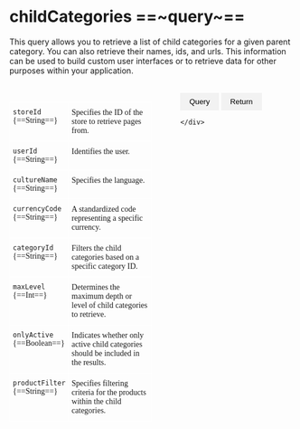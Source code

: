 # childCategories ==~query~==

This query allows you to retrieve a list of child categories for a given parent category. You can also retrieve their names, ids, and urls. This information can be used to build custom user interfaces or to retrieve data for other purposes within your application.

<br>

<div style="display: flex;">
    <div style="flex: 0 0 50%;">
        <style type="text/css">
        .tg  {border:none;border-collapse:collapse;border-spacing:0;}
        .tg td{border-color:white;border-style:solid;border-width:1px;font-family:Circular Std;font-size:14px;
        overflow:hidden;padding:10px 5px;word-break:normal;}
        .tg th{border-color:black;border-style:solid;border-width:1px;font-family:Circular Std;font-size:14px;
        font-weight:normal;overflow:hidden;padding:10px 5px;word-break:normal;}
        .tg .tg-0lax{border-color:#ffffff;text-align:left;vertical-align:top}
        .tg .tg-0pky:nth-child(1),
        .tg .tg-0lax:nth-child(1) {width: 40%;}
        .tg .tg-0pky:nth-child(2),
        .tg .tg-0lax:nth-child(2) {width: 60%;}
        </style>
        <table class="tg">
        <tbody>
        <tr>
            <td class="tg-0lax"><code>storeId</code> {==String==}</th>
            <td class="tg-0lax">Specifies the ID of the store to retrieve pages from.</th>
        </tr>
        <tr>
            <td class="tg-0lax"><code>userId</code> {==String==}</td>
            <td class="tg-0lax">Identifies the user.</td>
        </tr>
        <tr>
            <td class="tg-0lax"><code>cultureName</code> {==String==}</td>
            <td class="tg-0lax">Specifies the language.</td>
        </tr>
        <tr>
            <td class="tg-0lax"><code>currencyCode</code> {==String==}</td>
            <td class="tg-0lax">A standardized code representing a specific currency.</td>
        </tr>
        <tr>
            <td class="tg-0lax"><code>categoryId</code> {==String==}</td>
            <td class="tg-0lax">Filters the child categories based on a specific category ID.</td>
        </tr>
        <tr>
            <td class="tg-0lax"><code>maxLevel</code> {==Int==}</td>
            <td class="tg-0lax">Determines the maximum depth or level of child categories to retrieve.</td>
        </tr>
        <tr>
            <td class="tg-0lax"><code>onlyActive</code> {==Boolean==}</td>
            <td class="tg-0lax">Indicates whether only active child categories should be included in the results.</td>
        </tr>
        <tr>
            <td class="tg-0lax"><code>productFilter</code> {==String==}</td>
            <td class="tg-0lax">Specifies filtering criteria for the products within the child categories.</td>
        </tr>
        </tbody>
        </table>
    </div>
    <div style="flex: 0 0 10%;">
    </div>
    <div style="flex: 0 0 40%;">
        <style>
    .tab {
        display: none;
    }

    .tab.active {
        display: block;
    }

    .tab-button {
        background-color: #f2f2f2;
        border: none;
        color: #000;
        padding: 8px 16px;
        cursor: pointer;
    }

    .tab-button.active {
        background-color: #ccc;
    }
</style>

<div>
    <button class="tab-button" onclick="openTab('Query')">Query</button>
    <button class="tab-button" onclick="openTab('Return')">Return</button>
</div>

<div id="Query" class="tab active">
    <p><pre>
    ```json
    {
    childCategories(storeId:"B2B-Store",
    cultureName:"en-US",
    currencyCode:"USD",
    maxLevel:1
    productFilter:
    "category.subtree:fc596540864a41bf8ab78734ee7353a3 
    price:(0 TO) instock_quantity:(0 TO)" ),
    {
        childCategories {
        name
        id
        code
        }
    }
    }
    ```
    </pre></p>
</div>

<div id="Return" class="tab">
    <p><pre>
    ```json
    {
    "data": {
        "childCategories": {
        "childCategories": [
            {
            "name": "Bolts",
            "id": "02fe37dcaeb2458a831011abe43fd335",
            "code": "cd9312"
            },
            {
            "name": "Printers",
            "id": "d6019d4d27e44854a58ebbd5428b873b",
            "code": "b76cb"
            },
            {
            "name": "Test",
            "id": "ef80faed-03b6-42ac-bfae-cfdace0981e7",
            "code": "a7dec"
            }
        ]
        }
    }
    }
    ```
    </pre></p>
</div>

<script>
    function openTab(tabName) {
        var tabs = document.getElementsByClassName("tab");
        for (var i = 0; i < tabs.length; i++) {
            tabs[i].classList.remove("active");
        }
        document.getElementById(tabName).classList.add("active");

        var tabButtons = document.getElementsByClassName("tab-button");
        for (var j = 0; j < tabButtons.length; j++) {
            tabButtons[j].classList.remove("active");
        }
        document.querySelector('[onclick="openTab(\'' + tabName + '\')"]').classList.add("active");
    }
</script>

    </div>
</div>
